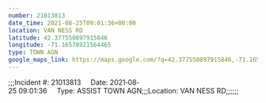 ```yaml
---
number: 21013813
date_time: 2021-08-25T09:01:36+00:00
location: VAN NESS RD
latitude: 42.377550897915846
longitude: -71.16578921564465
type: TOWN AGN
google_maps_link: https://maps.google.com/?q=42.377550897915846,-71.16578921564465
---
```


;;;Incident #: 21013813     Date: 2021‐08‐25 09:01:36     Type: ASSIST TOWN AGN;;;Location: VAN NESS RD;;;;;;

